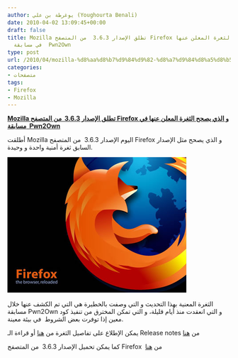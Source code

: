 ```yaml
---
author: يوغرطة بن علي (Youghourta Benali)
date: 2010-04-02 13:09:45+00:00
draft: false
title: Mozilla تطلق الإصدار 3.6.3  من المتصفح Firefox و الذي يصحح الثغرة المعلن عنها
  في مسابقة  Pwn2Own
type: post
url: /2010/04/mozilla-%d8%aa%d8%b7%d9%84%d9%82-%d8%a7%d9%84%d8%a5%d8%b5%d8%af%d8%a7%d8%b1-3-6-3-%d9%85%d9%86-%d8%a7%d9%84%d9%85%d8%aa%d8%b5%d9%81%d8%ad-firefox-%d9%88-%d8%a7%d9%84%d8%b0%d9%8a-%d9%8a%d8%b5%d8%ad/
categories:
- متصفحات
tags:
- Firefox
- Mozilla
---
```


[**Mozilla تطلق الإصدار 3.6.3  من المتصفح Firefox و الذي يصحح الثغرة المعلن عنها في مسابقة  Pwn2Own**](https://www.it-scoop.com/2010/04/mozilla-%d8%aa%d8%b7%d9%84%d9%82-%d8%a7%d9%84%d8%a5%d8%b5%d8%af%d8%a7%d8%b1-3-6-3-%d9%85%d9%86-%d8%a7%d9%84%d9%85%d8%aa%d8%b5%d9%81%d8%ad-firefox-%d9%88-%d8%a7%d9%84%d8%b0%d9%8a-%d9%8a%d8%b5%d8%ad/)


أطلقت Mozilla اليوم الإصدار 3.6.3  من المتصفح Firefox و الذي يصحح مثل الإصدار السابق ثغرة أمنية واحدة و وحيدة.

[![](mozilla-firefox.jpg)
](https://www.it-scoop.com/2010/04/mozilla-%d8%aa%d8%b7%d9%84%d9%82-%d8%a7%d9%84%d8%a5%d8%b5%d8%af%d8%a7%d8%b1-3-6-3-%d9%85%d9%86-%d8%a7%d9%84%d9%85%d8%aa%d8%b5%d9%81%d8%ad-firefox-%d9%88-%d8%a7%d9%84%d8%b0%d9%8a-%d9%8a%d8%b5%d8%ad/)

الثغرة المعنية بهذا التحديث و التي وصفت بالخطيرة هي التي تم الكشف عنها خلال مسابقة Pwn2Own و التي انعقدت منذ أيام قليلة، و التي تمكن المخترق من تنفيذ كود معين إذا توفرت بعض الشروط  في بيئة معينة.

يمكن الإطلاع على تفاصيل الثغرة من [هنا](http://www.mozilla.org/security/announce/2010/mfsa2010-25.html)
أو قراءة الـ Release notes من [هنا](http://www.mozilla-europe.org/fr/firefox/3.6.3/releasenotes/)

كما يمكن تحميل الإصدار 3.6.3  من المتصفح Firefox  من [هنا](http://www.mozilla.com/en-US/firefox/all.html)

